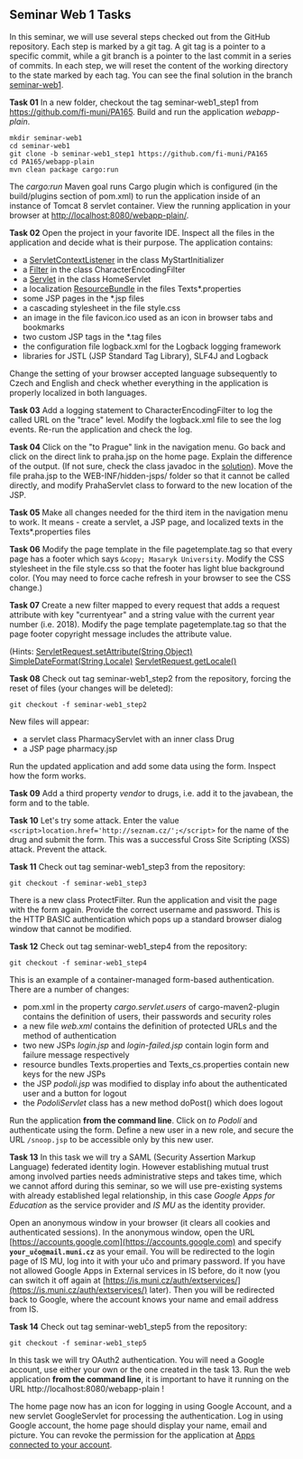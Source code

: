 ## Seminar Web 1 Tasks

In this seminar, we will use several steps checked out from the GitHub repository.
Each step is marked by a git tag. A git tag is a pointer to a specific commit, 
while a git branch is a pointer to the last commit in a series of commits. 
In each step, we will reset the content of the working directory to the state
marked by each tag. You can see the final solution in the branch [seminar-web1](https://github.com/fi-muni/PA165/tree/seminar-web1/webapp-plain).


**Task 01** In a new folder, checkout the tag seminar-web1_step1 from https://github.com/fi-muni/PA165. 
Build and run the application *webapp-plain*.
```
mkdir seminar-web1
cd seminar-web1
git clone -b seminar-web1_step1 https://github.com/fi-muni/PA165
cd PA165/webapp-plain
mvn clean package cargo:run
```
The *cargo:run* Maven goal runs Cargo plugin which is configured (in the build/plugins section of pom.xml) to run the application inside of an instance of Tomcat 8 servlet container.
View the running application in your browser at [http://localhost:8080/webapp-plain/](http://localhost:8080/webapp-plain/).

**Task 02** Open the project in your favorite IDE. Inspect all the files in the application and decide what is their purpose. The application contains:
 * a [ServletContextListener](https://docs.oracle.com/javaee/7/api/javax/servlet/ServletContextListener.html) in the class MyStartInitializer
 * a [Filter](https://docs.oracle.com/javaee/7/api/javax/servlet/Filter.html) in the class CharacterEncodingFilter
 * a [Servlet](https://docs.oracle.com/javaee/7/api/javax/servlet/Servlet.html) in the class HomeServlet
 * a localization [ResourceBundle](https://docs.oracle.com/javase/9/docs/api/java/util/ResourceBundle.html) in the files Texts*.properties
 * some JSP pages in the *.jsp files
 * a cascading stylesheet in the file style.css
 * an image in the file favicon.ico used as an icon in browser tabs and bookmarks
 * two custom JSP tags in the *.tag files
 * the configuration file logback.xml for the Logback logging framework
 * libraries for JSTL (JSP Standard Tag Library), SLF4J and Logback 

Change the setting of your browser accepted language subsequently to Czech and English and check whether everything in the application is properly localized in both languages.

**Task 03** Add a logging statement to CharacterEncodingFilter to log the called URL on the "trace" level. Modify the logback.xml file to see the log events. Re-run the application and check the log.

**Task 04** Click on the "to Prague" link in the navigation menu. Go back and click on the direct link to praha.jsp on the home page. Explain the difference of the output. (If not sure, check the class javadoc in the [solution](https://github.com/fi-muni/PA165/blob/seminar-web1/webapp-plain/src/main/java/cz/muni/fi/pa165/web/PrahaServlet.java)). Move the file praha.jsp to the WEB-INF/hidden-jsps/ folder so that it cannot be called directly, and modify PrahaServlet class to forward to the new location of the JSP.

**Task 05**  Make all changes needed for the third item in the navigation menu to work. It means - create a servlet, a JSP page, and localized texts in the Texts*.properties files 

**Task 06** Modify the page template in the file pagetemplate.tag so that every page has a footer which says `&copy; Masaryk University`. Modify the CSS stylesheet in the file style.css so that the footer has light blue background color. (You may need to force cache refresh in your browser to see the CSS change.)

**Task 07** Create a new filter mapped to every request that adds a request attribute with key "currentyear" and a string value with the current year number (i.e. 2018). Modify the page template pagetemplate.tag so that the page footer copyright message includes the attribute value.

(Hints:
[ServletRequest.setAttribute(String,Object)](https://javaee.github.io/javaee-spec/javadocs/javax/servlet/ServletRequest.html#setAttribute-java.lang.String-java.lang.Object-)
[SimpleDateFormat(String,Locale)](http://docs.oracle.com/javase/8/docs/api/java/text/SimpleDateFormat.html#SimpleDateFormat-java.lang.String-java.util.Locale-)
[ServletRequest.getLocale()](https://javaee.github.io/javaee-spec/javadocs/javax/servlet/ServletRequest.html#getLocale--)

**Task 08** Check out tag seminar-web1_step2 from the repository, forcing the reset of files (your changes will be deleted):
```
git checkout -f seminar-web1_step2
```
New files will appear:
* a servlet class PharmacyServlet with an inner class Drug
* a JSP page pharmacy.jsp 

Run the updated application and add some data using the form. Inspect how the form works.

**Task 09**
Add a third property *vendor* to drugs, i.e. add it to the javabean, the form and to the table.
 
**Task 10** Let's try some attack. Enter the value 
`<script>location.href='http://seznam.cz/';</script>` 
for the name of the drug and submit the form. This was a successful Cross Site Scripting (XSS) attack. Prevent the attack.

**Task 11** Check out tag seminar-web1_step3 from the repository:
```
git checkout -f seminar-web1_step3
```
There is a new class ProtectFilter. Run the application and visit the page with the form again. Provide the correct username and password. This is the HTTP BASIC authentication which pops up a standard browser dialog window that cannot be modified. 

**Task 12** Check out tag seminar-web1_step4 from the repository:
```
git checkout -f seminar-web1_step4
```
This is an example of a container-managed form-based authentication. There are a number of changes:
 * pom.xml in the property *cargo.servlet.users* of cargo-maven2-plugin contains the definition of users, their passwords and security roles
 * a new file *web.xml* contains the definition of protected URLs and the method of authentication
 * two new JSPs *login.jsp* and *login-failed.jsp* contain login form and failure message respectively
 * resource bundles Texts.properties and Texts_cs.properties contain new keys for the new JSPs
 * the JSP *podoli.jsp* was modified to display info about the authenticated user and a button for logout
 * the *PodoliServlet* class has a new method doPost() which does logout

Run the application **from the command line**. Click on *to Podolí* and authenticate using the form. 
Define a new user in a new role, and secure the URL `/snoop.jsp` to be accessible only by this new user.

**Task 13** In this task we will try a SAML (Security Assertion Markup Language) federated identity login. However establishing mutual trust among involved parties needs administrative steps and takes time, which we cannot afford during this seminar, so we will use pre-existing systems with already established legal relationship, in this case *Google Apps for Education* as the service provider and *IS MU* as the identity provider.

Open an anonymous window in your browser (it clears all cookies and
authenticated sessions). In the anonymous window, open the URL
[https://accounts.google.com](https://accounts.google.com) and specify **`your_učo@mail.muni.cz`** as your email.
You will be redirected to the login page of IS MU, log into it with your
učo and primary password. If you have not allowed Google Apps in External
services in IS before, do it now (you can switch it off again at
[https://is.muni.cz/auth/extservices/](https://is.muni.cz/auth/extservices/)
later). Then you will be redirected back to Google, where the account knows your name and email address from IS.

**Task 14** Check out tag seminar-web1_step5 from the repository:
```
git checkout -f seminar-web1_step5
```
In this task we will try OAuth2 authentication. You will need a Google account, use either your own or the one created in the task 13.
Run the web application **from the command line**, it is important to have it running on the URL http://localhost:8080/webapp-plain !

The home page now has an icon for logging in using Google Account, and a new servlet GoogleServlet for processing the authentication.
Log in using Google account, the home page should display your name, email and picture. You can revoke the permission for the application at [Apps connected to your account](https://security.google.com/settings/security/permissions).
